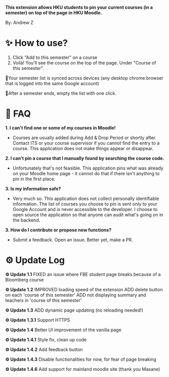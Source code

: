 **This extension allows HKU students to pin your current courses (in a semester) on top of the page in HKU Moodle.**

By: Andrew Z

# ✨ How to use?

1. Click "Add to this semester" on a course
2. Voilà! You'll see the course on the top of the page. Under "Course of this semester".

🎉Your semester list is synced across devices (any desktop chrome browser that is logged into the same Google account)

🎉After a semester ends, empty the list with one click.

# 🤔 FAQ

**1. I can't find one or some of my courses in Moodle!**

* Courses are usually added during Add & Drop Period or shortly after. Contact ITS or your course supervisor if you cannot find the entry to a course. This application does not make things appear or disappear.

**2. I can't pin a course that I manually found by searching the course code.**

* Unfortunately that's not feasible. This application pins what was already on your Moodle home page - it cannot do that if there isn't anything to pin in the first place.

**3. Is my information safe?**

* Very much so. This application does not collect personally identifiable information. The list of courses you choose to pin is sent only to your Google Account and is never accessible to the developer. I choose to open source the application so that anyone can audit what's going on in the backend. 

**3. How do I contribute or propose new functions?**

* Submit a feedback. Open an issue. Better yet, make a PR.

# ⚙️ Update Log

**⚙️ Update 1.1**
FIXED an issue where FBE student page breaks because of a Bloomberg course

**⚙️ Update 1.2**
IMPROVED loading speed of the extension
ADD delete button on each 'course of this semester'
ADD not displaying summary and teachers in 'course of this semester'

**⚙️ Update 1.3**
ADD dynamic page updating (no reloading needed!)

**⚙️ Update 1.3.1**
Support HTTPS

**⚙️ Update 1.4**
Better UI improvement of the vanilla page

**⚙️ Update 1.4.1**
Style fix, clean up code

**⚙️ Update 1.4.2**
Add feedback button

**⚙️ Update 1.4.3**
Disable functionalities for now, for fear of page breaking

**⚙️ Update 1.4.6**
Add support for mainland moodle site (thank you Masane)
